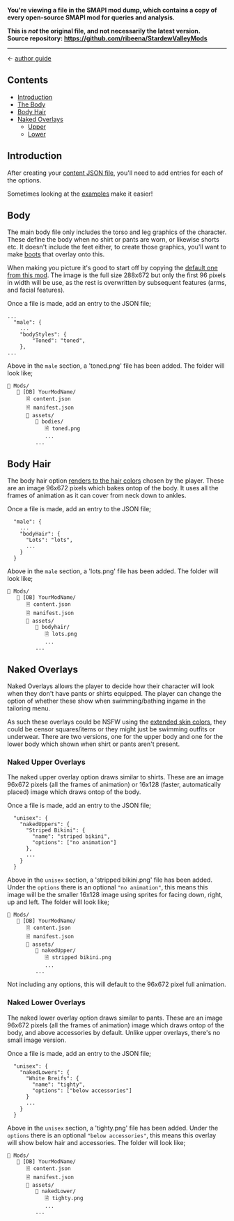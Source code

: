 **You're viewing a file in the SMAPI mod dump, which contains a copy of every open-source SMAPI mod
for queries and analysis.**

**This is _not_ the original file, and not necessarily the latest version.**  
**Source repository: https://github.com/ribeena/StardewValleyMods**

----

← [author guide](../author-guide.md)

## Contents
* [Introduction](#introduction)
* [The Body](#body)
* [Body Hair](#body-hair)
* [Naked Overlays](#naked-overlays)
  * [Upper](#naked-upper-overlays)
  * [Lower](#naked-lower-overlays)

## Introduction
After creating your [content JSON file](../author-guide.md#body-parts), you'll need to add
entries for each of the options.

Sometimes looking at the [examples](https://www.nexusmods.com/stardewvalley/mods/12893?tab=files#file-container-optional-files) make it easier!

## Body
The main body file only includes the torso and leg graphics of the character. These
define the body when no shirt or pants are worn, or likewise shorts etc. It doesn't
include the feet either, to create those graphics, you'll want to make
[boots](/shoes.md) that overlay onto this.

When making you picture it's good to start off by copying the
[default one from this mod](../../asset/Character/farmer_base.png). The image is the full size
288x672 but only the first 96 pixels in width will be use, as the rest is
overwritten by subsequent features (arms, and facial features).

Once a file is made, add an entry to the JSON file;

```
...
  "male": {
    ...
    "bodyStyles": {
        "Toned": "toned",
    },
...
```
Above in the `male` section, a 'toned.png' file has been added. The folder will look like;
```
📁 Mods/
   📁 [DB] YourModName/
      🗎 content.json
      🗎 manifest.json
      📁 assets/
         📁 bodies/
            🗎 toned.png
            ...
         ...
```

## Body Hair
The body hair option [renders to the hair colors](hair.md#recoloring-notes) chosen by the player.
These are an image
96x672 pixels which bakes ontop of the body. It uses all the frames of animation
as it can cover from neck down to ankles.

Once a file is made, add an entry to the JSON file;
```
  "male": {
    ...
    "bodyHair": {
      "Lots": "lots",
      ...
    }
  }
```

Above in the `male` section, a 'lots.png' file has been added. The folder will look like;
```
📁 Mods/
   📁 [DB] YourModName/
      🗎 content.json
      🗎 manifest.json
      📁 assets/
         📁 bodyhair/
            🗎 lots.png
            ...
         ...
```
## Naked Overlays
Naked Overlays allows the player to decide how their character will look when they don't
have pants or shirts equipped. The player can change the option of whether these show
when swimming/bathing ingame in the tailoring menu.

As such these overlays could be NSFW using the [extended skin colors](color-palette.md), they could be censor
squares/items or they might just be swimming outfits or underwear. There are two versions,
one for the upper body and one for the lower body which shown when shirt or pants aren't
present.

### Naked Upper Overlays
The naked upper overlay option draws similar to shirts. These are an image
96x672 pixels (all the frames of animation) or 16x128 (faster, automatically placed)
image which draws ontop of the body.

Once a file is made, add an entry to the JSON file;
```
  "unisex": {
    "nakedUppers": {
      "Striped Bikini": {
        "name": "striped bikini",
        "options": ["no animation"]
      },
      ...
    }
  }
```

Above in the `unisex` section, a 'stripped bikini.png' file has been added. Under the 
`options` there is an optional `"no animation"`, this means this image will be the
smaller 16x128 image using sprites for facing down, right, up and left. The folder will look like;
```
📁 Mods/
   📁 [DB] YourModName/
      🗎 content.json
      🗎 manifest.json
      📁 assets/
         📁 nakedUpper/
            🗎 stripped bikini.png
            ...
         ...
```
Not including any options, this will default to the 96x672 pixel full animation.

### Naked Lower Overlays
The naked lower overlay option draws similar to pants. These are an image
96x672 pixels (all the frames of animation) image which draws ontop of the body,
and above accessories by default. Unlike upper overlays, there's no small image
version.

Once a file is made, add an entry to the JSON file;
```
  "unisex": {
    "nakedLowers": {
      "White Breifs": {
        "name": "tighty",
        "options": ["below accessories"]
      }
      ...
    }
  }
```

Above in the `unisex` section, a 'tighty.png' file has been added. Under the 
`options` there is an optional `"below accessories"`, this means this overlay
will show below hair and accessories. The folder will look like;
```
📁 Mods/
   📁 [DB] YourModName/
      🗎 content.json
      🗎 manifest.json
      📁 assets/
         📁 nakedLower/
            🗎 tighty.png
            ...
         ...
```